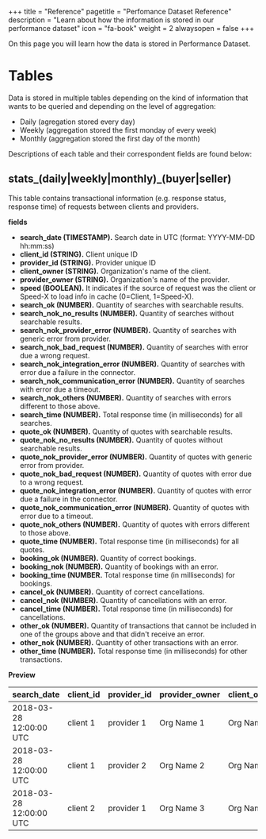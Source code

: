 +++
title = "Reference"
pagetitle = "Perfomance Dataset Reference"
description = "Learn about how the information is stored in our performance dataset"
icon = "fa-book"
weight = 2
alwaysopen = false
+++

On this page you will learn how the data is stored in Performance Dataset.

# Tables

Data is stored in multiple tables depending on the kind of information that wants to be queried and depending on the level of aggregation:

* Daily   (agregation stored every day)
* Weekly  (aggregation stored the first monday of every week)
* Monthly (aggregation stored the first day of the month)

Descriptions of each table and their correspondent fields are found below:


## stats\_(daily|weekly|monthly)\_(buyer|seller)
This table contains transactional information (e.g. response status, response time) of requests between clients and providers.

__fields__

* **search\_date (TIMESTAMP).** Search date in UTC (format: YYYY-MM-DD hh:mm:ss)
* **client\_id (STRING).** Client unique ID
* **provider\_id (STRING).** Provider unique ID
* **client\_owner    (STRING).** Organization's name of the client.
* **provider\_owner (STRING).** Organization's name of the provider.
* **speed (BOOLEAN).** It indicates if the source of request was the client or Speed-X to load info in cache (0=Client, 1=Speed-X).
* **search\_ok (NUMBER).** Quantity of searches with searchable results.
* **search\_nok_no_results (NUMBER).** Quantity of searches without searchable results.
* **search\_nok_provider_error (NUMBER).** Quantity of searches with generic error from provider.
* **search\_nok_bad_request (NUMBER).** Quantity of searches with error due a wrong request.
* **search\_nok_integration_error (NUMBER).** Quantity of searches with error due a failure in the connector.
* **search\_nok_communication_error (NUMBER).** Quantity of searches with error due a timeout.
* **search\_nok_others (NUMBER).** Quantity of searches with errors different to those above.
* **search\_time (NUMBER).** Total response time (in milliseconds) for all searches.
* **quote\_ok (NUMBER).** Quantity of quotes with searchable results.
* **quote\_nok_no_results (NUMBER).** Quantity of quotes without searchable results.
* **quote\_nok_provider_error (NUMBER).** Quantity of quotes with generic error from provider.
* **quote\_nok_bad_request (NUMBER).** Quantity of quotes with error due to a wrong request.
* **quote\_nok_integration_error (NUMBER).** Quantity of quotes with error due a failure in the connector.
* **quote\_nok_communication_error (NUMBER).** Quantity of quotes with error due to a timeout.
* **quote\_nok_others (NUMBER).** Quantity of quotes with errors different to those above.
* **quote\_time (NUMBER).** Total response time (in milliseconds) for all quotes.
* **booking\_ok (NUMBER).** Quantity of correct bookings.
* **booking\_nok (NUMBER).** Quantity of bookings with an error.
* **booking\_time (NUMBER.** Total response time (in milliseconds) for bookings.
* **cancel\_ok (NUMBER).** Quantity of correct cancellations.
* **cancel\_nok (NUMBER).** Quantity of cancellations with an error.
* **cancel\_time (NUMBER).** Total response time (in milliseconds) for cancellations.
* **other\_ok (NUMBER).** Quantity of transactions that cannot be included in one of the groups above and that didn't receive an error.
* **other\_nok (NUMBER).** Quantity of other transactions with an error.
* **other\_time (NUMBER).** Total response time (in milliseconds) for other transactions.

__Preview__

| search\_date            | client\_id | provider\_id | provider\_owner  | client\_owner   | speed | search\_ok | search\_nok_no_results | search\_nok_provider_error | search\_nok_bad_request | search\_nok_integration_error | search\_nok_communication_error | search\_nok_others | search\_time | quote\_ok | quote\_nok_no_results | quote\_nok_provider_error | quote\_nok_bad_request | quote\_nok_integration_error | quote\_nok_communication_error | quote\_nok_others | quote\_time | bookinging\_ok | bookinging\_nok | bookinging\_time | cancel\_ok | cancel\_nok | cancel\_time | other\_ok | other\_nok | other\_time  |
| :---------------------- | :--------- | :----------- | :-------------- | :------------- | :---- | :---- | :---- | :---- | :---- | :---- | :---- | :---- | :---- | :---- | :---- | :---- | :---- | :---- | :---- | :---- | :---- | :---- | :---- | :---- | :---- | :---- | :---- | :---- | :---- | :---- |
| 2018-03-28 12:00:00 UTC | client 1   | provider 1   | Org Name 1      | Org Name 1     | false | 372408 | 159272 | 571 | 30093 | 0 | 40 | 0 | 206883360 | 182 | 0 | 0 | 0 | 0 | 0 | 0 | 38166 | 3 | 0 | 31848 | 0 | 0 | 0 | 0 | 0 | 0 |
| 2018-03-28 12:00:00 UTC | client 1   | provider 2   | Org Name 2      | Org Name 2     | false | 50 | 10 | 0 | 0 | 0 | 0 | 0 | 48754 | 419 | 6 | 0 | 0 | 0 | 4 | 0 | 374301 | 5 | 0 | 41257 | 1 | 0 | 6080 | 172 | 0 | 5116 |
| 2018-03-28 12:00:00 UTC | client 2   | provider 1   | Org Name 3      | Org Name 3     | false | 548214 | 0 | 577 | 0 | 714 | 0 | 0 | 47457579 | 3719 | 32 | 0 | 0 | 0 | 0 | 0 | 327425 | 18 | 0 | 81757 | 6 | 4 | 31803 | 230 | 0 | 42614 |


